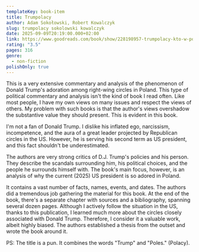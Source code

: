 ```yaml
---
templateKey: book-item
title: Trumpolacy
author: Adam Sokołowski, Robert Kowalczyk
slug: trumpolacy sokolowski kowalczyk
date: 2025-09-09T20:19:00.000+02:00
link: https://www.goodreads.com/book/show/228198957-trumpolacy-kto-w-polsce-czeka-na-drug-ameryka-sk-rewolucj?from_search=true&from_srp=true&qid=bgYBIbeTcb&rank=1
rating: "3.5"
pages: 316
genre:
  - non-fiction
polishOnly: true
---
```

This is a very extensive commentary and analysis of the phenomenon of Donald Trump's adoration among right-wing circles in Poland.
This type of political commentary and analysis isn't the kind of book I read often. Like most people, I have my own views on many issues and respect the views of others. My problem with such books is that the author's views overshadow the substantive value they should present. This is evident in this book.

I'm not a fan of Donald Trump. I dislike his inflated ego, narcissism, incompetence, and the aura of a great leader projected by Republican circles in the US. However, he is serving his second term as US president, and this fact shouldn't be underestimated.

The authors are very strong critics of D.J. Trump's policies and his person. They describe the scandals surrounding him, his political choices, and the people he surrounds himself with. The book's main focus, however, is an analysis of why the current (2025) US president is so adored in Poland.

It contains a vast number of facts, names, events, and dates. The authors did a tremendous job gathering the material for this book. At the end of the book, there's a separate chapter with sources and a bibliography, spanning several dozen pages. Although I actively follow the situation in the US, thanks to this publication, I learned much more about the circles closely associated with Donald Trump. Therefore, I consider it a valuable work, albeit highly biased. The authors established a thesis from the outset and wrote the book around it.

PS: The title is a pun. It combines the words "Trump" and "Poles." (Polacy).
